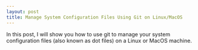 ```yaml
---
layout: post
title: Manage System Configuration Files Using Git on Linux/MacOS
---
```


In this post, I will show you how to use git to manage your system configuration files (also known as dot files) on a Linux or MacOS machine. 
